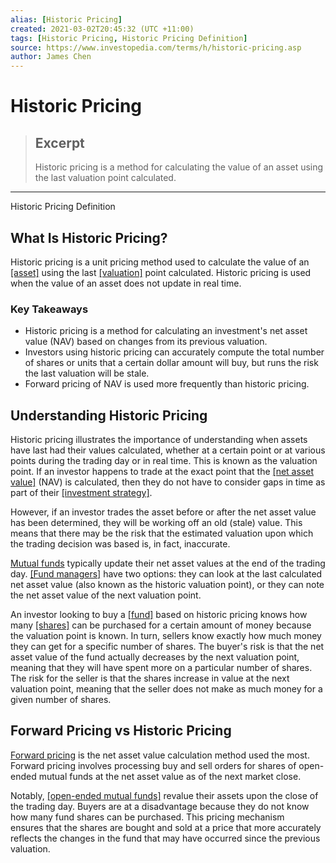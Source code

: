 ```yaml
---
alias: [Historic Pricing]
created: 2021-03-02T20:45:32 (UTC +11:00)
tags: [Historic Pricing, Historic Pricing Definition]
source: https://www.investopedia.com/terms/h/historic-pricing.asp
author: James Chen
---
```


# Historic Pricing

> ## Excerpt
> Historic pricing is a method for calculating the value of an asset using the last valuation point calculated.

---

Historic Pricing Definition
## What Is Historic Pricing?

Historic pricing is a unit pricing method used to calculate the value of an [[asset]](https://www.investopedia.com/terms/a/asset.asp) using the last [[valuation]](https://www.investopedia.com/terms/v/valuation.asp) point calculated. Historic pricing is used when the value of an asset does not update in real time.

### Key Takeaways

-   Historic pricing is a method for calculating an investment's net asset value (NAV) based on changes from its previous valuation.
-   Investors using historic pricing can accurately compute the total number of shares or units that a certain dollar amount will buy, but runs the risk the last valuation will be stale.
-   Forward pricing of NAV is used more frequently than historic pricing.

## Understanding Historic Pricing

Historic pricing illustrates the importance of understanding when assets have last had their values calculated, whether at a certain point or at various points during the trading day or in real time. This is known as the valuation point. If an investor happens to trade at the exact point that the [[net asset value]](https://www.investopedia.com/terms/n/nav.asp) (NAV) is calculated, then they do not have to consider gaps in time as part of their [[investment strategy]](https://www.investopedia.com/terms/i/investmentstrategy.asp).

However, if an investor trades the asset before or after the net asset value has been determined, they will be working off an old (stale) value. This means that there may be the risk that the estimated valuation upon which the trading decision was based is, in fact, inaccurate.

[Mutual funds](https://www.investopedia.com/terms/m/mutualfund.asp) typically update their net asset values at the end of the trading day. [[Fund managers]](https://www.investopedia.com/terms/f/fundmanager.asp) have two options: they can look at the last calculated net asset value (also known as the historic valuation point), or they can note the net asset value of the next valuation point.

An investor looking to buy a [[fund]](https://www.investopedia.com/terms/f/fund.asp) based on historic pricing knows how many [[shares]](https://www.investopedia.com/terms/s/shares.asp) can be purchased for a certain amount of money because the valuation point is known. In turn, sellers know exactly how much money they can get for a specific number of shares. The buyer's risk is that the net asset value of the fund actually decreases by the next valuation point, meaning that they will have spent more on a particular number of shares. The risk for the seller is that the shares increase in value at the next valuation point, meaning that the seller does not make as much money for a given number of shares.

## Forward Pricing vs Historic Pricing

[Forward pricing](https://www.investopedia.com/terms/f/fowardpricing.asp) is the net asset value calculation method used the most. Forward pricing involves processing buy and sell orders for shares of open-ended mutual funds at the net asset value as of the next market close.

Notably, [[open-ended mutual funds]](https://www.investopedia.com/terms/o/open-endfund.asp) revalue their assets upon the close of the trading day. Buyers are at a disadvantage because they do not know how many fund shares can be purchased. This pricing mechanism ensures that the shares are bought and sold at a price that more accurately reflects the changes in the fund that may have occurred since the previous valuation.
